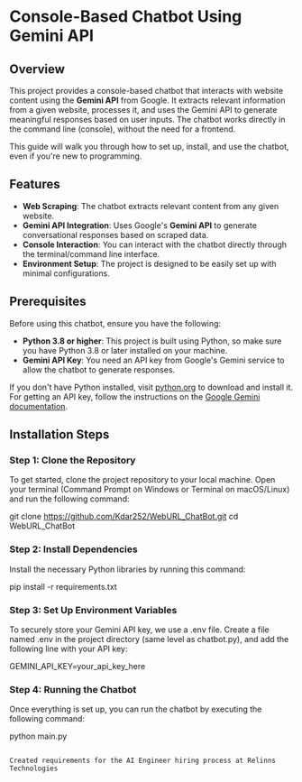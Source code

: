 # Console-Based Chatbot Using Gemini API

## Overview
This project provides a console-based chatbot that interacts with website content using the **Gemini API** from Google. It extracts relevant information from a given website, processes it, and uses the Gemini API to generate meaningful responses based on user inputs. The chatbot works directly in the command line (console), without the need for a frontend.

This guide will walk you through how to set up, install, and use the chatbot, even if you're new to programming.

## Features
- **Web Scraping**: The chatbot extracts relevant content from any given website.
- **Gemini API Integration**: Uses Google's **Gemini API** to generate conversational responses based on scraped data.
- **Console Interaction**: You can interact with the chatbot directly through the terminal/command line interface.
- **Environment Setup**: The project is designed to be easily set up with minimal configurations.

## Prerequisites
Before using this chatbot, ensure you have the following:
- **Python 3.8 or higher**: This project is built using Python, so make sure you have Python 3.8 or later installed on your machine.
- **Gemini API Key**: You need an API key from Google's Gemini service to allow the chatbot to generate responses.

If you don't have Python installed, visit [python.org](https://www.python.org/downloads/) to download and install it. For getting an API key, follow the instructions on the [Google Gemini documentation](https://gemini.com/).

## Installation Steps

### Step 1: Clone the Repository

To get started, clone the project repository to your local machine. Open your terminal (Command Prompt on Windows or Terminal on macOS/Linux) and run the following command:

git clone https://github.com/Kdar252/WebURL_ChatBot.git
cd WebURL_ChatBot

### Step 2: Install Dependencies

Install the necessary Python libraries by running this command:

pip install -r requirements.txt

### Step 3: Set Up Environment Variables

To securely store your Gemini API key, we use a .env file. Create a file named .env in the project directory (same level as chatbot.py), and add the following line with your API key:

GEMINI_API_KEY=your_api_key_here

### Step 4: Running the Chatbot

Once everything is set up, you can run the chatbot by executing the following command:

python main.py

```

Created requirements for the AI Engineer hiring process at Relinns Technologies


